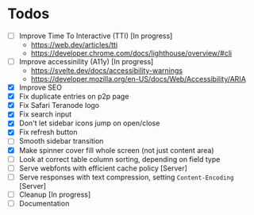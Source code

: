 # Todos

- [ ] Improve Time To Interactive (TTI) [In progress]
  - https://web.dev/articles/tti
  - https://developer.chrome.com/docs/lighthouse/overview/#cli
- [ ] Improve accessinility (A11y) [In progress]
  - https://svelte.dev/docs/accessibility-warnings
  - https://developer.mozilla.org/en-US/docs/Web/Accessibility/ARIA
- [x] Improve SEO
- [x] Fix duplicate entries on p2p page
- [x] Fix Safari Teranode logo
- [x] Fix search input
- [x] Don't let sidebar icons jump on open/close
- [x] Fix refresh button
- [ ] Smooth sidebar transition
- [x] Make spinner cover fill whole screen (not just content area)
- [ ] Look at correct table column sorting, depending on field type
- [ ] Serve webfonts with efficient cache policy [Server]
- [ ] Serve responses with text compression, setting `Content-Encoding` [Server]
- [ ] Cleanup [In progress]
- [ ] Documentation
